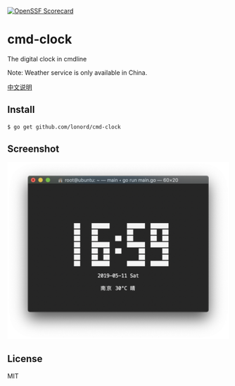 [![OpenSSF Scorecard](https://api.securityscorecards.dev/projects/github.com/ahlfors/cmd-clock/badge)](https://securityscorecards.dev/viewer/?uri=github.com/ahlfors/cmd-clock)

# cmd-clock
The digital clock in cmdline

Note: Weather service is only available in China.

[中文说明](README_CN.md)

## Install

```bash
$ go get github.com/lonord/cmd-clock
```

## Screenshot

![](screenshot/screenshot1.png)

## License

MIT
